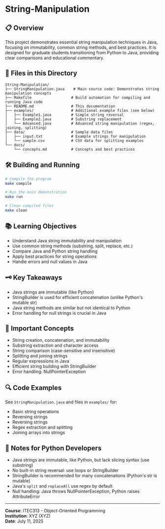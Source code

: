 # String-Manipulation

## 📋 Overview
This project demonstrates essential string manipulation techniques in Java, focusing on immutability, common string methods, and best practices. It is designed for graduate students transitioning from Python to Java, providing clear comparisons and educational commentary.

## 📁 Files in this Directory
```
String-Manipulation/
├── StringManipulation.java    # Main source code: Demonstrates string manipulation concepts
├── Makefile                  # Build automation for compiling and running Java code
├── README.md                 # This documentation
├── examples/                 # Additional example files (see below)
│   ├── Example1.java         # Simple string reversal
│   ├── Example2.java         # Substring replacement
│   └── Advanced.java         # Advanced string manipulation (regex, joining, splitting)
├── data/                     # Sample data files
│   ├── input.txt             # Example strings for manipulation
│   └── sample.csv            # CSV data for splitting examples
└── docs/
    └── concepts.md           # Concepts and best practices
```

## 🛠 Building and Running
```bash
# Compile the program
make compile

# Run the main demonstration
make run

# Clean compiled files
make clean
```

## 📚 Learning Objectives
- Understand Java string immutability and manipulation
- Use common string methods (substring, split, replace, etc.)
- Compare Java and Python string handling
- Apply best practices for string operations
- Handle errors and null values in Java

## 🗝️ Key Takeaways
- Java strings are immutable (like Python)
- StringBuilder is used for efficient concatenation (unlike Python's mutable str)
- Java string methods are similar but not identical to Python
- Error handling for null strings is crucial in Java

## 📖 Important Concepts
- String creation, concatenation, and immutability
- Substring extraction and character access
- String comparison (case-sensitive and insensitive)
- Splitting and joining strings
- Regular expressions in Java
- Efficient string building with StringBuilder
- Error handling: NullPointerException

## 🔍 Code Examples
See `StringManipulation.java` and files in `examples/` for:
- Basic string operations
- Reversing strings
- Reversing strings
- Regex extraction and splitting
- Joining arrays into strings

## 📝 Notes for Python Developers
- Java strings are immutable, like Python, but lack slicing syntax (use substring)
- No built-in string reversal: use loops or StringBuilder
- StringBuilder is recommended for many concatenations (Python's str is mutable)
- Java's `split` and `replaceAll` use regex by default
- Null handling: Java throws NullPointerException, Python raises AttributeError

---
**Course**: ITEC313 - Object-Oriented Programming  
**Institution**: XYZ (XYZ)  
**Date**: July 11, 2025
